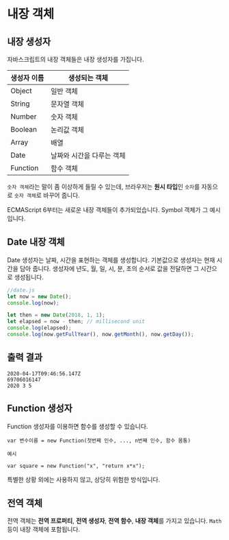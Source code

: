 # 내장 객체

## 내장 생성자

자바스크립트의 내장 객체들은 내장 생성자를 가집니다.

|생성자 이름|생성되는 객체                      |
|----------|----------------------------------|
|Object    |일반 객체                          |
|String    |문자열 객체                        |
|Number    |숫자 객체                          |
|Boolean   |논리값 객체                        |
|Array     |배열                               |
|Date      |날짜와 시간을 다루는 객체           |
|Function  |함수 객체                          |

`숫자 객체`라는 말이 좀 이상하게 들릴 수 있는데, 브라우저는 **원시 타입**인 `숫자`를 자동으로 `숫자 객체`로 바꾸어 줍니다.

ECMAScript 6부터는 새로운 내장 객체들이 추가되었습니다. Symbol 객체가 그 예시입니다.

## Date 내장 객체

Date 생성자는 날짜, 시간을 표현하는 객체를 생성합니다. 기본값으로 생성자는 현재 시간을 담아 줍니다. 생성자에 년도, 월, 일, 시, 분, 초의 순서로 값을 전달하면 그 시간으로 생성됩니다.

```javascript
//date.js
let now = new Date();
console.log(now);

let then = new Date(2018, 1, 1);
let elapsed = now - then; // millisecond unit
console.log(elapsed);
console.log(now.getFullYear(), now.getMonth(), now.getDay());
```

## 출력 결과

```
2020-04-17T09:46:56.147Z
69706016147
2020 3 5
```

## Function 생성자

Function 생성자를 이용하면 함수를 생성할 수 있습니다. 

```
var 변수이름 = new Function(첫번째 인수, ..., n번째 인수, 함수 몸통)

예시

var square = new Function("x", "return x*x");
```

특별한 상황 외에는 사용하지 않고, 상당히 위험한 방식입니다.

## 전역 객체

전역 객체는 **전역 프로퍼티**, **전역 생성자**, **전역 함수**, **내장 객체**를 가지고 있습니다. `Math` 등이 내장 객체에 포함됩니다. 
